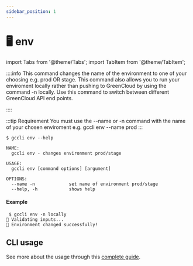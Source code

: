 ```yaml
---
sidebar_position: 1
---
```


# 🖥️ env

import Tabs from '@theme/Tabs';
import TabItem from '@theme/TabItem';

::::info
This command changes the name of the environment to one of your choosing e.g. prod OR stage.
This command also allows you to run your enviroment locally rather than pushing to GreenCloud by using the command -n locally.
Use this command to switch between different GreenCloud API end points.

::::

:::tip Requirement
You must use the --name or -n command with the name of your chosen enviroment e.g. gccli env --name prod 
:::


```
$ gccli env --help
```

```
NAME:
  gccli env - changes environment prod/stage

USAGE:
  gccli env [command options] [argument]

OPTIONS:
  --name -n             set name of environment prod/stage
  --help, -h            shows help
```


#### Example
<cliWindow>

```text {1}
 $ gccli env -n locally
👷 Validating inputs...
🤫 Environment changed successfully!
```

</cliWindow>


## CLI usage

See more about the usage through this [complete guide](../category/the-mighty-cli).